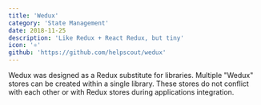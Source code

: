 ```yaml
---
title: 'Wedux'
category: 'State Management'
date: 2018-11-25
description: 'Like Redux + React Redux, but tiny'
icon: '⚛️'
github: 'https://github.com/helpscout/wedux'
---
```


Wedux was designed as a Redux substitute for libraries. Multiple "Wedux" stores can be created within a single library. These stores do not conflict with each other or with Redux stores during applications integration.
